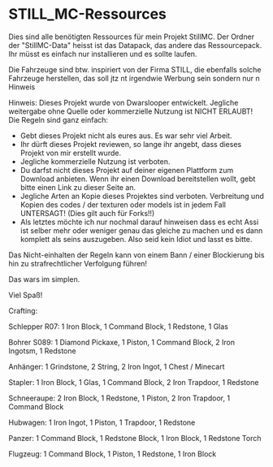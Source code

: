 # STILL_MC-Ressources

Dies sind alle benötigten Ressources für mein Projekt StillMC. Der Ordner der "StillMC-Data" heisst ist das Datapack, das andere das Ressourcepack. Ihr müsst es einfach nur installieren und es sollte laufen.

Die Fahrzeuge sind btw. inspiriert von der Firma STILL, die ebenfalls solche Fahrzeuge herstellen, das soll jtz nt irgendwie Werbung sein sondern nur n Hinweis

Hinweis: Dieses Projekt wurde von Dwarslooper entwickelt. Jegliche weitergabe ohne Quelle oder kommerzielle Nutzung ist NICHT ERLAUBT! Die Regeln sind ganz einfach:

- Gebt dieses Projekt nicht als eures aus. Es war sehr viel Arbeit.
- Ihr dürft dieses Projekt reviewen, so lange ihr angebt, dass dieses Projekt von mir erstellt wurde.
- Jegliche kommerzielle Nutzung ist verboten.
- Du darfst nicht dieses Projekt auf deiner eigenen Plattform zum Download anbieten. Wenn ihr einen Download bereitstellen wollt, gebt bitte einen Link zu dieser Seite an.
- Jegliche Arten an Kopie dieses Projektes sind verboten. Verbreitung und Kopien des codes / der texturen oder models ist in jedem Fall UNTERSAGT! (Dies gilt auch für Forks!!)
- Als letztes möchte ich nur nochmal darauf hinweisen dass es echt Assi ist selber mehr oder weniger genau das gleiche zu machen und es dann komplett als seins auszugeben. Also     seid kein Idiot und lasst es bitte.

Das Nicht-einhalten der Regeln kann von einem Bann / einer Blockierung bis hin zu strafrechtlicher Verfolgung führen!

Das wars im simplen.

Viel Spaß!


Crafting:

  Schlepper R07: 1 Iron Block, 1 Command Block, 1 Redstone, 1 Glas
  
  Bohrer S089: 1 Diamond Pickaxe, 1 Piston, 1 Command Block, 2 Iron Ingotsm, 1 Redstone
  
  Anhänger: 1 Grindstone, 2 String, 2 Iron Ingot, 1 Chest / Minecart
  
  Stapler: 1 Iron Block, 1 Glas, 1 Command Block, 2 Iron Trapdoor, 1 Redstone
  
  Schneeraupe: 2 Iron Block, 1 Redstone, 1 Piston, 2 Iron Trapdoor, 1 Command Block
  
  Hubwagen: 1 Iron Ingot, 1 Piston, 1 Trapdoor, 1 Redstone
  
  Panzer: 1 Command Block, 1 Redstone Block, 1 Iron Block, 1 Redstone Torch
  
  Flugzeug: 1 Command Block, 1 Piston, 1 Redstone, 1 Iron Block
